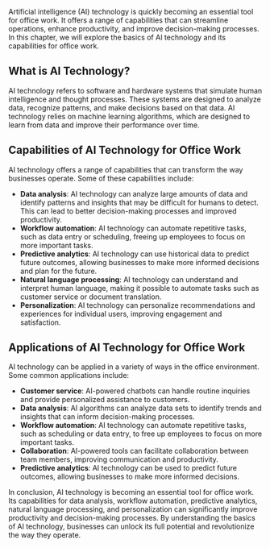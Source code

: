 
Artificial intelligence (AI) technology is quickly becoming an essential tool for office work. It offers a range of capabilities that can streamline operations, enhance productivity, and improve decision-making processes. In this chapter, we will explore the basics of AI technology and its capabilities for office work.

What is AI Technology?
----------------------

AI technology refers to software and hardware systems that simulate human intelligence and thought processes. These systems are designed to analyze data, recognize patterns, and make decisions based on that data. AI technology relies on machine learning algorithms, which are designed to learn from data and improve their performance over time.

Capabilities of AI Technology for Office Work
---------------------------------------------

AI technology offers a range of capabilities that can transform the way businesses operate. Some of these capabilities include:

* **Data analysis**: AI technology can analyze large amounts of data and identify patterns and insights that may be difficult for humans to detect. This can lead to better decision-making processes and improved productivity.
* **Workflow automation**: AI technology can automate repetitive tasks, such as data entry or scheduling, freeing up employees to focus on more important tasks.
* **Predictive analytics**: AI technology can use historical data to predict future outcomes, allowing businesses to make more informed decisions and plan for the future.
* **Natural language processing**: AI technology can understand and interpret human language, making it possible to automate tasks such as customer service or document translation.
* **Personalization**: AI technology can personalize recommendations and experiences for individual users, improving engagement and satisfaction.

Applications of AI Technology for Office Work
---------------------------------------------

AI technology can be applied in a variety of ways in the office environment. Some common applications include:

* **Customer service**: AI-powered chatbots can handle routine inquiries and provide personalized assistance to customers.
* **Data analysis**: AI algorithms can analyze data sets to identify trends and insights that can inform decision-making processes.
* **Workflow automation**: AI technology can automate repetitive tasks, such as scheduling or data entry, to free up employees to focus on more important tasks.
* **Collaboration**: AI-powered tools can facilitate collaboration between team members, improving communication and productivity.
* **Predictive analytics**: AI technology can be used to predict future outcomes, allowing businesses to make more informed decisions.

In conclusion, AI technology is becoming an essential tool for office work. Its capabilities for data analysis, workflow automation, predictive analytics, natural language processing, and personalization can significantly improve productivity and decision-making processes. By understanding the basics of AI technology, businesses can unlock its full potential and revolutionize the way they operate.
